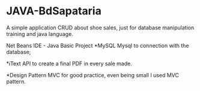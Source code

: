 # JAVA-BdSapataria
A simple application CRUD about shoe sales, just for database manipulation training and java language.

Net Beans IDE - Java Basic Project
*MySQL
Mysql to connection with the database;

*iText
API to create a final PDF in every sale made.

*Design Pattern MVC
for good practice, even being small I used MVC pattern.

